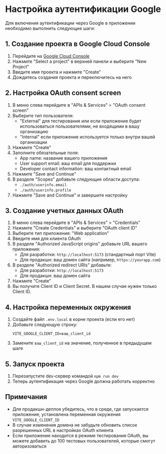 # Настройка аутентификации Google

Для включения аутентификации через Google в приложении необходимо выполнить следующие шаги:

## 1. Создание проекта в Google Cloud Console

1. Перейдите на [Google Cloud Console](https://console.cloud.google.com/)
2. Нажмите "Select a project" в верхней панели и выберите "New Project"
3. Введите имя проекта и нажмите "Create"
4. Дождитесь создания проекта и переключитесь на него

## 2. Настройка OAuth consent screen

1. В меню слева перейдите в "APIs & Services" > "OAuth consent screen"
2. Выберите тип пользователя:
   - "External" для тестирования или если приложение будет использоваться пользователями, не входящими в вашу организацию
   - "Internal" если приложение используется только внутри вашей организации
3. Нажмите "Create"
4. Заполните обязательные поля:
   - App name: название вашего приложения
   - User support email: ваш email для поддержки
   - Developer contact information: ваш контактный email
5. Нажмите "Save and Continue"
6. В разделе "Scopes" добавьте следующие области доступа:
   - `./auth/userinfo.email`
   - `./auth/userinfo.profile`
7. Нажмите "Save and Continue" и завершите настройку

## 3. Создание учетных данных OAuth

1. В меню слева перейдите в "APIs & Services" > "Credentials"
2. Нажмите "Create Credentials" и выберите "OAuth client ID"
3. Выберите тип приложения: "Web application"
4. Введите имя для клиента OAuth
5. В разделе "Authorized JavaScript origins" добавьте URL вашего приложения:
   - Для разработки: `http://localhost:5173` (стандартный порт Vite)
   - Для продакшн: ваш домен сайта (например, `https://yourapp.com`)
6. В разделе "Authorized redirect URIs" добавьте:
   - Для разработки: `http://localhost:5173`
   - Для продакшн: ваш домен сайта
7. Нажмите "Create"
8. Вы получите Client ID и Client Secret. В нашем случае нужен только Client ID.

## 4. Настройка переменных окружения

1. Создайте файл `.env.local` в корне проекта (если его нет)
2. Добавьте следующую строку:
   ```
   VITE_GOOGLE_CLIENT_ID=ваш_client_id
   ```
3. Замените `ваш_client_id` на значение, полученное в предыдущем шаге

## 5. Запуск проекта

1. Перезапустите dev-сервер командой `npm run dev`
2. Теперь аутентификация через Google должна работать корректно

## Примечания

- Для продакшн-деплоя убедитесь, что в среде, где запускается приложение, установлена переменная окружения `VITE_GOOGLE_CLIENT_ID`
- В случае изменения домена не забудьте обновить список разрешенных URL в настройках OAuth клиента
- Если приложение находится в режиме тестирования OAuth, вы можете добавить до 100 тестовых пользователей, которые смогут авторизоваться
